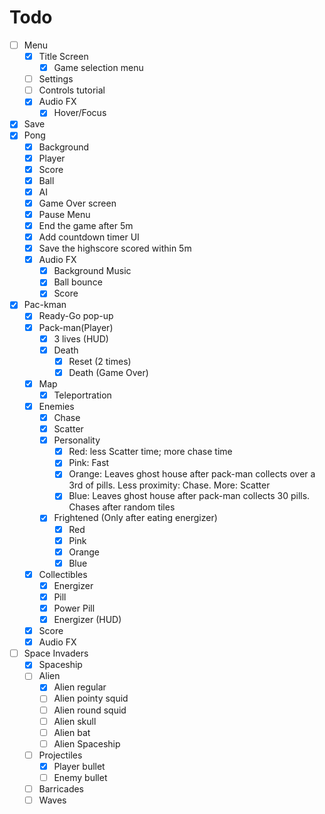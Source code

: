 # Todo
- [ ] Menu
	- [x] Title Screen
		- [x] Game selection menu
	- [ ] Settings
	- [ ] Controls tutorial
	- [x] Audio FX
		- [x] Hover/Focus
- [x] Save
- [x] Pong
	- [x] Background
	- [x] Player
	- [x] Score
	- [x] Ball
	- [x] AI
	- [x] Game Over screen
	- [x] Pause Menu
	- [x] End the game after 5m
	- [x] Add countdown timer UI
	- [x] Save the highscore scored within 5m
	- [x] Audio FX
		- [x] Background Music
		- [x] Ball bounce
		- [x] Score
- [x] Pac-kman
    - [x] Ready-Go pop-up
	- [x] Pack-man(Player)
		- [x] 3 lives (HUD)
		- [x] Death
			- [x] Reset (2 times)
			- [x] Death (Game Over)
	- [x] Map
		- [x] Teleportration
	- [x] Enemies
		- [x] Chase
		- [x] Scatter
		- [x] Personality
            - [x] Red: less Scatter time; more chase time
            - [x] Pink: Fast
            - [x] Orange: Leaves ghost house after pack-man collects over a 3rd of pills. Less proximity: Chase. More: Scatter
            - [x] Blue: Leaves ghost house after pack-man collects 30 pills. Chases after random tiles
		- [x] Frightened (Only after eating energizer)
            - [x] Red
            - [x] Pink
            - [x] Orange
            - [x] Blue
	- [x] Collectibles
		- [x] Energizer
		- [x] Pill
		- [x] Power Pill
		- [x] Energizer (HUD)
	- [x] Score
	- [x] Audio FX
- [ ] Space Invaders
    - [x] Spaceship
    - [ ] Alien
        - [x] Alien regular
        - [ ] Alien pointy squid
        - [ ] Alien round squid
        - [ ] Alien skull
        - [ ] Alien bat
        - [ ] Alien Spaceship
    - [ ] Projectiles
        - [x] Player bullet
        - [ ] Enemy bullet
    - [ ] Barricades
    - [ ] Waves
